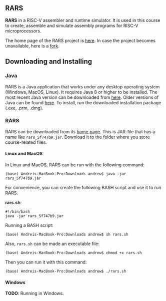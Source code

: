 RARS
---

__RARS__ in a RISC-V assembler and runtime simulator. It is used in this course
to create, assemble and simulate assembly programs for RISC-V microprocessors.

The home page of the RARS project is [here](https://github.com/TheThirdOne/rars).
In case the project becomes unavailable, here is a [fork](https://github.com/andrewt0301/rars).

## Downloading and Installing

### Java 

RARS is a Java application that works under any desktop operating system (Windows, MacOS, Linux).
It requires Java 8 or higher to be installed. The most recent Java version can be downloaded
from [here](https://www.oracle.com/java/technologies/javase-downloads.html).
Older versions of Java can be found [here](
https://www.oracle.com/java/technologies/oracle-java-archive-downloads.html).
To install, run the downloaded installation package (.exe, .prm, .dmg).

### RARS

RARS can be downloaded from its [home page](https://github.com/TheThirdOne/rars).
This is JAR-file that has a name like `rars_5f747b9.jar`.
Download it to the folder where you store course-related files.

#### Linux and MacOS

In Linux and MacOS, RARS can be run with the following command:
```shell script
(base) Andreis-MacBook-Pro:Downloads andrew$ java -jar rars_5f747b9.jar 
```

For convenience, you can create the following BASH script and use it to run RARS.

__rars.sh__:
```shell script
#!/bin/bash
java -jar rars_5f747b9.jar 
```

Running a BASH script:
```shell script
(base) Andreis-MacBook-Pro:Downloads andrew$ sh rars.sh 
```

Also, `rars.sh` can be made an executable file:
```shell script
(base) Andreis-MacBook-Pro:Downloads andrew$ chmod +x rars.sh
```

Then you can run it with this command:
```shell script
(base) Andreis-MacBook-Pro:Downloads andrew$ ./rars.sh
```

#### Windows

__TODO__: Running in Windows.
